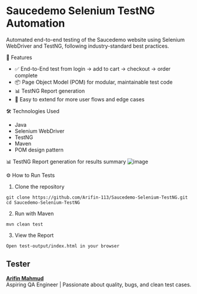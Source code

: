 # Saucedemo Selenium TestNG Automation
Automated end-to-end testing of the Saucedemo website using Selenium WebDriver and TestNG, following industry-standard best practices.

🚀 Features
- ✅ End-to-End test from login → add to cart → checkout → order complete
- 📦 Page Object Model (POM) for modular, maintainable test code
- 📊 TestNG Report generation 
- 🔄 Easy to extend for more user flows and edge cases

🛠️ Technologies Used
- Java
- Selenium WebDriver
- TestNG
- Maven
- POM design pattern
  
📊 TestNG Report generation for results summary
![image](https://github.com/user-attachments/assets/f2a23664-ab99-496e-abce-8429b3805434)

⚙️ How to Run Tests
1. Clone the repository
  
`git clone https://github.com/Arifin-113/Saucedemo-Selenium-TestNG.git
cd Saucedemo-Selenium-TestNG`

2. Run with Maven
   
`mvn clean test`

3. View the Report

`Open test-output/index.html in your browser`

## Tester

**[Arifin Mahmud](https://www.linkedin.com/in/arifin-mahmud/)**  
Aspiring QA Engineer | Passionate about quality, bugs, and clean test cases. 
